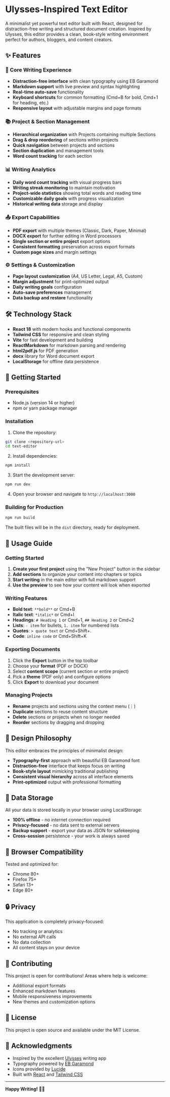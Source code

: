 # Ulysses-Inspired Text Editor

A minimalist yet powerful text editor built with React, designed for distraction-free writing and structured document creation. Inspired by Ulysses, this editor provides a clean, book-style writing environment perfect for authors, bloggers, and content creators.

## ✨ Features

### 🎯 Core Writing Experience
- **Distraction-free interface** with clean typography using EB Garamond
- **Markdown support** with live preview and syntax highlighting
- **Real-time auto-save** functionality
- **Keyboard shortcuts** for common formatting (Cmd+B for bold, Cmd+1 for heading, etc.)
- **Responsive layout** with adjustable margins and page formats

### 📚 Project & Section Management
- **Hierarchical organization** with Projects containing multiple Sections
- **Drag & drop reordering** of sections within projects
- **Quick navigation** between projects and sections
- **Section duplication** and management tools
- **Word count tracking** for each section

### 📊 Writing Analytics
- **Daily word count tracking** with visual progress bars
- **Writing streak monitoring** to maintain motivation
- **Project-wide statistics** showing total words and reading time
- **Customizable daily goals** with progress visualization
- **Historical writing data** storage and display

### 📤 Export Capabilities
- **PDF export** with multiple themes (Classic, Dark, Paper, Minimal)
- **DOCX export** for further editing in Word processors
- **Single section or entire project** export options
- **Consistent formatting** preservation across export formats
- **Custom page sizes** and margin settings

### ⚙️ Settings & Customization
- **Page layout customization** (A4, US Letter, Legal, A5, Custom)
- **Margin adjustment** for print-optimized output
- **Daily writing goals** configuration
- **Auto-save preferences** management
- **Data backup and restore** functionality

## 🛠️ Technology Stack

- **React 18** with modern hooks and functional components
- **Tailwind CSS** for responsive and clean styling
- **Vite** for fast development and building
- **ReactMarkdown** for markdown parsing and rendering
- **html2pdf.js** for PDF generation
- **docx** library for Word document export
- **LocalStorage** for offline data persistence

## 🚀 Getting Started

### Prerequisites
- Node.js (version 14 or higher)
- npm or yarn package manager

### Installation

1. Clone the repository:
```bash
git clone <repository-url>
cd text-editor
```

2. Install dependencies:
```bash
npm install
```

3. Start the development server:
```bash
npm run dev
```

4. Open your browser and navigate to `http://localhost:3000`

### Building for Production

```bash
npm run build
```

The built files will be in the `dist` directory, ready for deployment.

## 📖 Usage Guide

### Getting Started
1. **Create your first project** using the "New Project" button in the sidebar
2. **Add sections** to organize your content into chapters or topics
3. **Start writing** in the main editor with full markdown support
4. **Use the preview** to see how your content will look when exported

### Writing Features
- **Bold text**: `**bold**` or Cmd+B
- **Italic text**: `*italic*` or Cmd+I
- **Headings**: `# Heading 1` or Cmd+1, `## Heading 2` or Cmd+2
- **Lists**: `- item` for bullets, `1. item` for numbered lists
- **Quotes**: `> quote text` or Cmd+Shift+.
- **Code**: `inline code` or Cmd+Shift+K

### Exporting Documents
1. Click the **Export** button in the top toolbar
2. Choose your **format** (PDF or DOCX)
3. Select **content scope** (current section or entire project)
4. Pick a **theme** (PDF only) and configure options
5. Click **Export** to download your document

### Managing Projects
- **Rename** projects and sections using the context menu (⋮)
- **Duplicate** sections to reuse content structure
- **Delete** sections or projects when no longer needed
- **Reorder** sections by dragging and dropping

## 🎨 Design Philosophy

This editor embraces the principles of minimalist design:
- **Typography-first** approach with beautiful EB Garamond font
- **Distraction-free** interface that keeps focus on writing
- **Book-style layout** mimicking traditional publishing
- **Consistent visual hierarchy** across all interface elements
- **Print-optimized** output with professional formatting

## 💾 Data Storage

All your data is stored locally in your browser using LocalStorage:
- **100% offline** - no internet connection required
- **Privacy-focused** - no data sent to external servers
- **Backup support** - export your data as JSON for safekeeping
- **Cross-session** persistence - your work is always saved

## 📱 Browser Compatibility

Tested and optimized for:
- Chrome 80+
- Firefox 75+
- Safari 13+
- Edge 80+

## 🔒 Privacy

This application is completely privacy-focused:
- No tracking or analytics
- No external API calls
- No data collection
- All content stays on your device

## 🤝 Contributing

This project is open for contributions! Areas where help is welcome:
- Additional export formats
- Enhanced markdown features
- Mobile responsiveness improvements
- New themes and customization options

## 📄 License

This project is open source and available under the MIT License.

## 🙏 Acknowledgments

- Inspired by the excellent [Ulysses](https://ulysses.app/) writing app
- Typography powered by [EB Garamond](https://fonts.google.com/specimen/EB+Garamond)
- Icons provided by [Lucide](https://lucide.dev/)
- Built with [React](https://reactjs.org/) and [Tailwind CSS](https://tailwindcss.com/)

---

**Happy Writing!** 📝✨